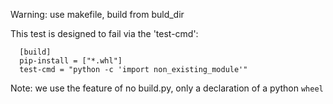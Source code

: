 Warning: use makefile, build from buld_dir

This test is designed to fail via the 'test-cmd':

      [build]
      pip-install = ["*.whl"]
      test-cmd = "python -c 'import non_existing_module'"

Note: we use the feature of no build.py, only a declaration of a python `wheel`
